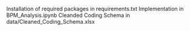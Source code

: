 Installation of required packages in requirements.txt
Implementation in BPM_Analysis.ipynb
Cleanded Coding Schema in data/Cleaned_Coding_Schema.xlsx
